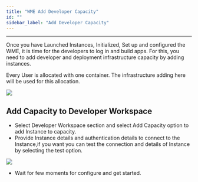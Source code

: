 ```yaml
---
title: "WME Add Developer Capacity"
id: ""
sidebar_label: "Add Developer Capacity"
---
```

---

Once you have Launched Instances, Initialized, Set up and configured the WME, it is time for the developers to log in and build apps. For this, you need to add developer and deployment infrastructure capacity by adding instances.

Every User is allocated with one container. The infrastructure adding here will be used for this allocation.

[![](/learn/assets/wme-setup/configuring-wme/WME_instance.png)](/learn/assets/wme-setup/configuring-wme/WME_instance.png)

## Add Capacity to Developer Workspace

- Select Developer Workspace section and select Add Capacity option to add Instance to capacity.
- Provide Instance details and authentication details to connect to the Instance,if you want you can test the connection and details of Instance by selecting the test option.

[![](/learn/assets/wme-setup/configuring-wme/workspace-capacity.jpg)](/learn/assets/wme-setup/configuring-wme/workspace-capacity.jpg)

- Wait for few moments for configure and get started.
